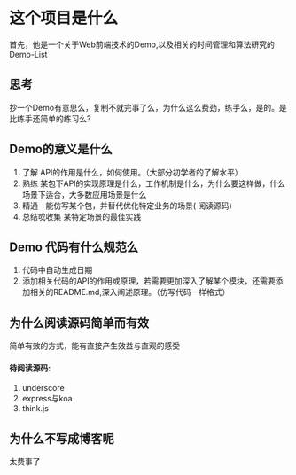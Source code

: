 # 这个项目是什么
首先，他是一个关于Web前端技术的Demo,以及相关的时间管理和算法研究的 Demo-List

## 思考
抄一个Demo有意思么，复制不就完事了么，为什么这么费劲，练手么，是的。是比练手还简单的练习么?

## Demo的意义是什么
1. 了解  API的作用是什么，如何使用。（大部分初学者的了解水平）
2. 熟练  某包下API的实现原理是什么，工作机制是什么，为什么要这样做，什么场景下适合，大多数应用场景是什么
3. 精通　能仿写某个包，并替代优化特定业务的场景( 阅读源码)
4. 总结戓收集 某特定场景的最佳实践

## Demo 代码有什么规范么
1. 代码中自动生成日期
2. 添加相关代码的API的作用或原理，若需要更加深入了解某个模块，还需要添加相关的README.md,深入阐述原理。（仿写代码一样格式）

## 为什么阅读源码简单而有效
简单有效的方式，能有直接产生效益与直观的感受

#### 待阅读源码:
1. underscore
2. express与koa
3. think.js

## 为什么不写成博客呢
太费事了

